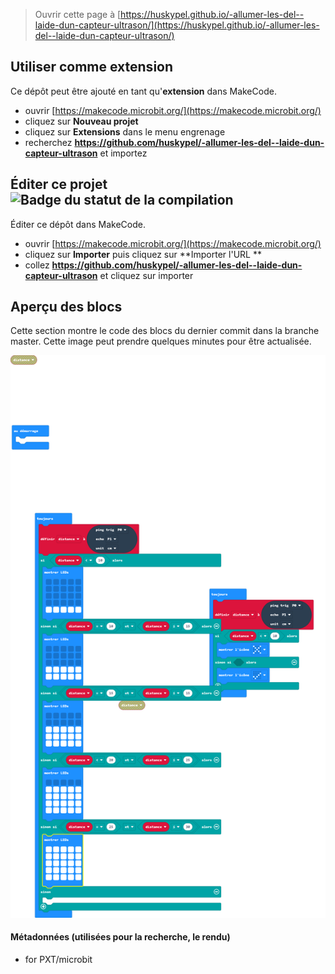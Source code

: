 
> Ouvrir cette page à [https://huskypel.github.io/-allumer-les-del--laide-dun-capteur-ultrason/](https://huskypel.github.io/-allumer-les-del--laide-dun-capteur-ultrason/)

## Utiliser comme extension

Ce dépôt peut être ajouté en tant qu'**extension** dans MakeCode.

* ouvrir [https://makecode.microbit.org/](https://makecode.microbit.org/)
* cliquez sur **Nouveau projet**
* cliquez sur **Extensions** dans le menu engrenage
* recherchez **https://github.com/huskypel/-allumer-les-del--laide-dun-capteur-ultrason** et importez

## Éditer ce projet ![Badge du statut de la compilation](https://github.com/huskypel/-allumer-les-del--laide-dun-capteur-ultrason/workflows/MakeCode/badge.svg)

Éditer ce dépôt dans MakeCode.

* ouvrir [https://makecode.microbit.org/](https://makecode.microbit.org/)
* cliquez sur **Importer** puis cliquez sur **Importer l'URL **
* collez **https://github.com/huskypel/-allumer-les-del--laide-dun-capteur-ultrason** et cliquez sur importer

## Aperçu des blocs

Cette section montre le code des blocs du dernier commit dans la branche master.
Cette image peut prendre quelques minutes pour être actualisée.

![Un rendu de la vue des blocs](https://github.com/huskypel/-allumer-les-del--laide-dun-capteur-ultrason/raw/master/.github/makecode/blocks.png)

#### Métadonnées (utilisées pour la recherche, le rendu)

* for PXT/microbit
<script src="https://makecode.com/gh-pages-embed.js"></script><script>makeCodeRender("{{ site.makecode.home_url }}", "{{ site.github.owner_name }}/{{ site.github.repository_name }}");</script>
